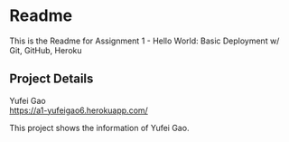 Readme  
===
This is the Readme for Assignment 1 - Hello World: Basic Deployment w/ Git, GitHub, Heroku


Project Details
---

Yufei Gao  
https://a1-yufeigao6.herokuapp.com/

This project shows the information of Yufei Gao.
